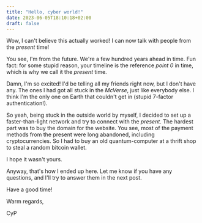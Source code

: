 ```yaml
---
title: "Hello, cyber world!"
date: 2023-06-05T18:10:18+02:00
draft: false
---
```


Wow, I can't believe this actually worked!
I can now talk with people from the _present_ time!

You see, I'm from the future.
We're a few hundred years ahead in time.
Fun fact: for some stupid reason, your timeline is the reference _point 0_ in time,
    which is why we call it the _present_ time.

Damn, I'm so excited! I'd be telling all my friends right now, but I don't have
any. The ones I had got all stuck in the _McVerse_, just like everybody else.
I think I'm the only one on Earth that couldn't get in (stupid 7-factor
    authentication!).

So yeah, being stuck in the outside world by myself, I decided to set up a
faster-than-light network and try to connect with the _present_. The hardest
part was to buy the domain for the website. You see, most of the payment methods from the
present were long abandoned, including cryptocurrencies. So I had to buy an old
quantum-computer at a thrift shop to steal a random bitcoin wallet.

I hope it wasn't yours.

Anyway, that's how I ended up here.
Let me know if you have any questions, and
I'll try to answer them in the next post.

Have a good time!

Warm regards,

CyP
